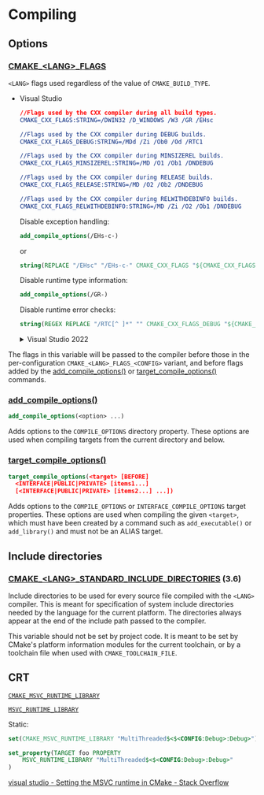 # Compiling
## Options
### [CMAKE_\<LANG\>_FLAGS](https://cmake.org/cmake/help/latest/variable/CMAKE_LANG_FLAGS.html)
`<LANG>` flags used regardless of the value of `CMAKE_BUILD_TYPE`.

- Visual Studio
  ```cmake
  //Flags used by the CXX compiler during all build types.
  CMAKE_CXX_FLAGS:STRING=/DWIN32 /D_WINDOWS /W3 /GR /EHsc
  
  //Flags used by the CXX compiler during DEBUG builds.
  CMAKE_CXX_FLAGS_DEBUG:STRING=/MDd /Zi /Ob0 /Od /RTC1
  
  //Flags used by the CXX compiler during MINSIZEREL builds.
  CMAKE_CXX_FLAGS_MINSIZEREL:STRING=/MD /O1 /Ob1 /DNDEBUG
  
  //Flags used by the CXX compiler during RELEASE builds.
  CMAKE_CXX_FLAGS_RELEASE:STRING=/MD /O2 /Ob2 /DNDEBUG
  
  //Flags used by the CXX compiler during RELWITHDEBINFO builds.
  CMAKE_CXX_FLAGS_RELWITHDEBINFO:STRING=/MD /Zi /O2 /Ob1 /DNDEBUG
  ```

  Disable exception handling:
  ```cmake
  add_compile_options(/EHs-c-)
  ```
  or
  ```cmake
  string(REPLACE "/EHsc" "/EHs-c-" CMAKE_CXX_FLAGS "${CMAKE_CXX_FLAGS}")
  ```

  Disable runtime type information:
  ```cmake
  add_compile_options(/GR-)
  ```

  Disable runtime error checks:
  ```cmake
  string(REGEX REPLACE "/RTC[^ ]*" "" CMAKE_CXX_FLAGS_DEBUG "${CMAKE_CXX_FLAGS_DEBUG}")
  ```

  <details><summary>Visual Studio 2022</summary>

  ```cmake
  //Flags used by the C compiler during all build types.
  CMAKE_C_FLAGS:STRING=/DWIN32 /D_WINDOWS /W3
  
  //Flags used by the C compiler during DEBUG builds.
  CMAKE_C_FLAGS_DEBUG:STRING=/MDd /Zi /Ob0 /Od /RTC1
  
  //Flags used by the C compiler during MINSIZEREL builds.
  CMAKE_C_FLAGS_MINSIZEREL:STRING=/MD /O1 /Ob1 /DNDEBUG
  
  //Flags used by the C compiler during RELEASE builds.
  CMAKE_C_FLAGS_RELEASE:STRING=/MD /O2 /Ob2 /DNDEBUG
  
  //Flags used by the C compiler during RELWITHDEBINFO builds.
  CMAKE_C_FLAGS_RELWITHDEBINFO:STRING=/MD /Zi /O2 /Ob1 /DNDEBUG
  ```
  ```cmake
  //Flags used by the CXX compiler during all build types.
  CMAKE_CXX_FLAGS:STRING=/DWIN32 /D_WINDOWS /W3 /GR /EHsc
  
  //Flags used by the CXX compiler during DEBUG builds.
  CMAKE_CXX_FLAGS_DEBUG:STRING=/MDd /Zi /Ob0 /Od /RTC1
  
  //Flags used by the CXX compiler during MINSIZEREL builds.
  CMAKE_CXX_FLAGS_MINSIZEREL:STRING=/MD /O1 /Ob1 /DNDEBUG
  
  //Flags used by the CXX compiler during RELEASE builds.
  CMAKE_CXX_FLAGS_RELEASE:STRING=/MD /O2 /Ob2 /DNDEBUG
  
  //Flags used by the CXX compiler during RELWITHDEBINFO builds.
  CMAKE_CXX_FLAGS_RELWITHDEBINFO:STRING=/MD /Zi /O2 /Ob1 /DNDEBUG
  ```
  </details>

The flags in this variable will be passed to the compiler before those in the per-configuration `CMAKE_<LANG>_FLAGS_<CONFIG>` variant, and before flags added by the [add_compile_options()](#add_compile_options) or [target_compile_options()](#target_compile_options) commands.

### [add_compile_options()](https://cmake.org/cmake/help/latest/command/add_compile_options.html)
```cmake
add_compile_options(<option> ...)
```
Adds options to the `COMPILE_OPTIONS` directory property. These options are used when compiling targets from the current directory and below.

### [target_compile_options()](https://cmake.org/cmake/help/latest/command/target_compile_options.html)
```cmake
target_compile_options(<target> [BEFORE]
  <INTERFACE|PUBLIC|PRIVATE> [items1...]
  [<INTERFACE|PUBLIC|PRIVATE> [items2...] ...])
```
Adds options to the `COMPILE_OPTIONS` or `INTERFACE_COMPILE_OPTIONS` target properties. These options are used when compiling the given `<target>`, which must have been created by a command such as `add_executable()` or `add_library()` and must not be an ALIAS target.

## Include directories
### [CMAKE_\<LANG\>_STANDARD_INCLUDE_DIRECTORIES](https://cmake.org/cmake/help/latest/variable/CMAKE_LANG_STANDARD_INCLUDE_DIRECTORIES.html) (3.6)
Include directories to be used for every source file compiled with the `<LANG>` compiler. This is meant for specification of system include directories needed by the language for the current platform. The directories always appear at the end of the include path passed to the compiler.

This variable should not be set by project code. It is meant to be set by CMake's platform information modules for the current toolchain, or by a toolchain file when used with `CMAKE_TOOLCHAIN_FILE`.

## CRT
[`CMAKE_MSVC_RUNTIME_LIBRARY`](https://cmake.org/cmake/help/git-stage/variable/CMAKE_MSVC_RUNTIME_LIBRARY.html)

[`MSVC_RUNTIME_LIBRARY`](https://cmake.org/cmake/help/latest/prop_tgt/MSVC_RUNTIME_LIBRARY.html)

Static:
```cmake
set(CMAKE_MSVC_RUNTIME_LIBRARY "MultiThreaded$<$<CONFIG:Debug>:Debug>")
```
```cmake
set_property(TARGET foo PROPERTY
    MSVC_RUNTIME_LIBRARY "MultiThreaded$<$<CONFIG:Debug>:Debug>"
)
```

[visual studio - Setting the MSVC runtime in CMake - Stack Overflow](https://stackoverflow.com/questions/10113017/setting-the-msvc-runtime-in-cmake)